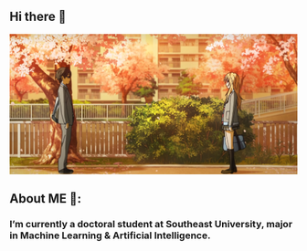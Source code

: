 ## Hi there 👋

<div align="center">
<img hight="400" width="800" alt="PNG" align="center" src="https://github.com/innocentARJOS/innocentARJOS/blob/main/assets/A.png">

</div>


## About ME 🔭:
### I’m currently a doctoral student at Southeast University, major in Machine Learning & Artificial Intelligence.


<!--
**innocentARJOS/innocentARJOS** is a ✨ _special_ ✨ repository because its `README.md` (this file) appears on your GitHub profile.

Here are some ideas to get you started:

- 🔭 I’m currently working on ...
- 🌱 I’m currently learning ...
- 👯 I’m looking to collaborate on ...
- 🤔 I’m looking for help with ...
- 💬 Ask me about ...
- 📫 How to reach me: ...
- 😄 Pronouns: ...
- ⚡ Fun fact: ...
-->
